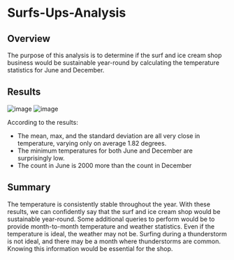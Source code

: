 # Surfs-Ups-Analysis

## Overview
The purpose of this analysis is to determine if the surf and ice cream shop business would be sustainable year-round by calculating the temperature statistics for June and December.


## Results
![image](https://user-images.githubusercontent.com/86619648/144364849-72d64346-71df-4d61-b14f-67b04a7e38d0.png)
![image](https://user-images.githubusercontent.com/86619648/144364879-d3dfd37f-f5d8-4f4c-9776-c809f266dc3f.png)

According to the results:
- The mean, max, and the standard deviation are all very close in temperature, varying only on average 1.82 degrees.
- The minimum temperatures for both June and December are surprisingly low.
- The count in June is 2000 more than the count in December
## Summary
The temperature is consistently stable throughout the year. With these results, we can confidently say that the surf and ice cream shop would be sustainable year-round. Some additional queries to perform would be to provide month-to-month temperature and weather statistics. Even if the temperature is ideal, the weather may not be. Surfing during a thunderstorm is not ideal, and there may be a month where thunderstorms are common. Knowing this information would be essential for the shop. 
